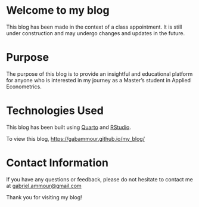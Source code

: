 # Welcome to my blog

This blog has been made in the context of a class appointment. It is still under construction and may undergo changes and updates in the future.
 
# Purpose
The purpose of this blog is to provide an insightful and educational platform for anyone who is interested in my journey as a Master’s student in Applied Econometrics.

# Technologies Used

This blog has been built using [Quarto](https://quarto.org) and [RStudio](https://posit.co/download/rstudio-desktop/).

To view this blog, https://gabammour.github.io/my_blog/

# Contact Information

If you have any questions or feedback, please do not hesitate to contact me at gabriel.ammour@gmail.com

Thank you for visiting my blog!
